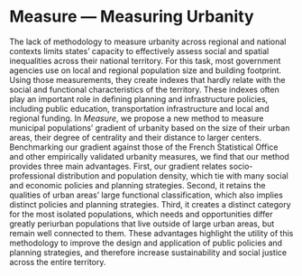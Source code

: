 # Measure — Measuring Urbanity

The lack of methodology to measure urbanity across regional and national contexts limits states’ capacity to effectively assess social and spatial inequalities across their national territory. For this task, most government agencies use on local and regional population size and building footprint. Using those measurements, they create indexes that hardly relate with the social and functional characteristics of the territory. These indexes often play an important role in defining planning and infrastructure policies, including public education, transportation infrastructure and local and regional funding. In *Measure*, we propose a new method to measure municipal populations’ gradient of urbanity based on the size of their urban areas, their degree of centrality and their distance to larger centers. Benchmarking our gradient against those of the French Statistical Office and other empirically validated urbanity measures, we find that our method provides three main advantages. First, our gradient relates socio-professional distribution and population density, which tie with many social and economic policies and planning strategies. Second, it retains the qualities of urban areas’ large functional classification, which also implies distinct policies and planning strategies. Third, it creates a distinct category for the most isolated populations, which needs and opportunities differ greatly periurban populations that live outside of large urban areas, but remain well connected to them. These advantages highlight the utility of this methodology to improve the design and application of public policies and planning strategies, and therefore increase sustainability and social justice across the entire territory.
